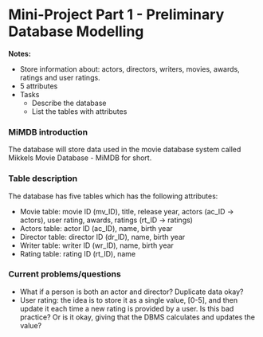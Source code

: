 # Mini-Project Part 1 - Preliminary Database Modelling

**Notes:**

- Store information about: actors, directors, writers, movies, awards, ratings and user ratings.
- 5 attributes
- Tasks
  - Describe the database
  - List the tables with attributes

### MiMDB introduction

The database will store data used in the movie database system called Mikkels Movie Database - MiMDB for short.

### Table description

The database has five tables which has the following attributes:

- Movie table: movie ID (mv_ID), title, release year, actors (ac_ID -> actors), user rating, awards, ratings (rt_ID -> ratings)
- Actors table: actor ID (ac_ID), name, birth year
- Director table: director ID (dr_ID), name, birth year
- Writer table: writer ID (wr_ID), name, birth year
- Rating table: rating ID (rt_ID), name

### Current problems/questions

- What if a person is both an actor and director? Duplicate data okay?
- User rating: the idea is to store it as a single value, [0-5], and then update it each time a new rating is provided by a user. Is this bad practice? Or is it okay, giving that the DBMS calculates and updates the value?
